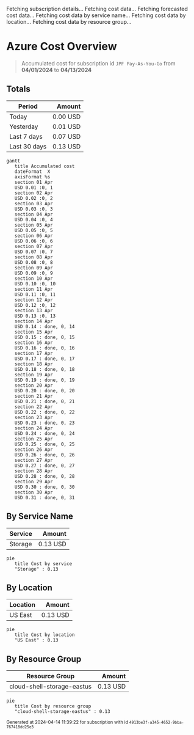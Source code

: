 Fetching subscription details...
Fetching cost data...
Fetching forecasted cost data...
Fetching cost data by service name...
Fetching cost data by location...
Fetching cost data by resource group...
# Azure Cost Overview

> Accumulated cost for subscription id `JPF Pay-As-You-Go` from **04/01/2024** to **04/13/2024**

## Totals

|Period|Amount|
|---|---:|
|Today|0.00 USD|
|Yesterday|0.01 USD|
|Last 7 days|0.07 USD|
|Last 30 days|0.13 USD|

```mermaid
gantt
   title Accumulated cost
   dateFormat  X
   axisFormat %s
   section 01 Apr
   USD 0.01 :0, 1
   section 02 Apr
   USD 0.02 :0, 2
   section 03 Apr
   USD 0.03 :0, 3
   section 04 Apr
   USD 0.04 :0, 4
   section 05 Apr
   USD 0.05 :0, 5
   section 06 Apr
   USD 0.06 :0, 6
   section 07 Apr
   USD 0.07 :0, 7
   section 08 Apr
   USD 0.08 :0, 8
   section 09 Apr
   USD 0.09 :0, 9
   section 10 Apr
   USD 0.10 :0, 10
   section 11 Apr
   USD 0.11 :0, 11
   section 12 Apr
   USD 0.12 :0, 12
   section 13 Apr
   USD 0.13 :0, 13
   section 14 Apr
   USD 0.14 : done, 0, 14
   section 15 Apr
   USD 0.15 : done, 0, 15
   section 16 Apr
   USD 0.16 : done, 0, 16
   section 17 Apr
   USD 0.17 : done, 0, 17
   section 18 Apr
   USD 0.18 : done, 0, 18
   section 19 Apr
   USD 0.19 : done, 0, 19
   section 20 Apr
   USD 0.20 : done, 0, 20
   section 21 Apr
   USD 0.21 : done, 0, 21
   section 22 Apr
   USD 0.22 : done, 0, 22
   section 23 Apr
   USD 0.23 : done, 0, 23
   section 24 Apr
   USD 0.24 : done, 0, 24
   section 25 Apr
   USD 0.25 : done, 0, 25
   section 26 Apr
   USD 0.26 : done, 0, 26
   section 27 Apr
   USD 0.27 : done, 0, 27
   section 28 Apr
   USD 0.28 : done, 0, 28
   section 29 Apr
   USD 0.30 : done, 0, 30
   section 30 Apr
   USD 0.31 : done, 0, 31
```

## By Service Name

|Service|Amount|
|---|---:|
|Storage|0.13 USD|

```mermaid
pie
   title Cost by service
   "Storage" : 0.13
```

## By Location

|Location|Amount|
|---|---:|
|US East|0.13 USD|

```mermaid
pie
   title Cost by location
   "US East" : 0.13
```

## By Resource Group

|Resource Group|Amount|
|---|---:|
|cloud-shell-storage-eastus|0.13 USD|

```mermaid
pie
   title Cost by resource group
   "cloud-shell-storage-eastus" : 0.13
```

<sup>Generated at 2024-04-14 11:39:22 for subscription with id `4913be3f-a345-4652-9bba-767418dd25e3`</sup>
